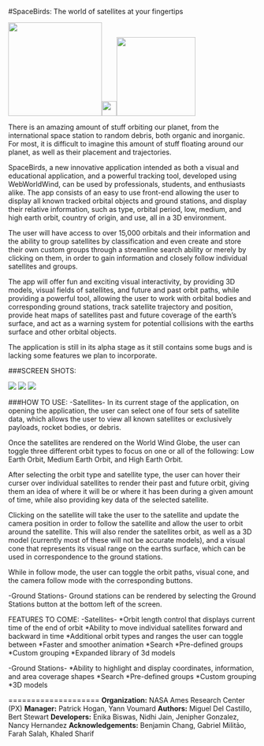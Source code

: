 #SpaceBirds: The world of satellites at your fingertips

<img src="https://upload.wikimedia.org/wikipedia/commons/thumb/e/e5/NASA_logo.svg/200px-NASA_logo.svg.png" width="190px" /><img src="http://oykun.com/images/journal-header-whitespace.png" width="30px" /><img src="https://upload.wikimedia.org/wikipedia/commons/thumb/6/6e/ESA_logo_simple.svg/200px-ESA_logo_simple.svg.png" width="160px" />

There is an amazing amount of stuff orbiting our planet, from the international space station to random debris, both organic and inorganic. For most, it is difficult to imagine this amount of stuff floating around our planet, as well as their placement and trajectories.

SpaceBirds, a new innovative application intended as both a visual and educational application, and a powerful tracking tool, developed using WebWorldWind, can be used by professionals, students, and enthusiasts alike. The app consists of an easy to use front-end allowing the user to display all known tracked orbital objects and ground stations, and display their relative information, such as type, orbital period, low, medium, and high earth orbit, country of origin, and use, all in a 3D environment.

The user will have access to over 15,000 orbitals and their information and the ability to group satellites by classification and even create and store their own custom groups through a streamline search ability or merely by clicking on them, in order to gain information and closely follow individual satellites and groups.

The app will offer fun and exciting visual interactivity, by providing 3D models, visual fields of satellites, and future and past orbit paths, while providing a powerful tool, allowing the user to work with orbital bodies and corresponding ground stations, track satellite trajectory and position, provide heat maps of satellites past and future coverage of the earth’s surface, and act as a warning system for potential collisions with the earths surface and other orbital objects.

The application is still in its alpha stage as it still contains some bugs and is lacking some features we plan to incorporate.

###SCREEN SHOTS:

<img src="http://i.imgur.com/SJ38jpL.png"/>

<img src="http://i.imgur.com/KhmyPZ1.png"/>

<img src="http://i.imgur.com/trhnhue.png"/>


###HOW TO USE:
-Satellites-
In its current stage of the application, on opening the application, the user can select one of four sets of satellite data, which allows the user to view all known satellites or exclusively payloads, rocket bodies, or debris.

Once the satellites are rendered on the World Wind Globe, the user can toggle three different orbit types to focus on one or all of the following: Low Earth Orbit, Medium Earth Orbit, and High Earth Orbit.

After selecting the orbit type and satellite type, the user can hover their curser over individual satellites to render their past and future orbit, giving them an idea of where it will be or where it has been during a given amount of time, while also providing key data of the selected satellite.

Clicking on the satellite will take the user to the satellite and update the camera position in order to follow the satellite and allow the user to orbit around the satellite. This will also render the satellites orbit, as well as a 3D model (currently most of these will not be accurate models), and a visual cone that represents its visual range on the earths surface, which can be used in correspondence to the ground stations.

While in follow mode, the user can toggle the orbit paths, visual cone, and the camera follow mode with the corresponding buttons.

-Ground Stations-
Ground stations can be rendered by selecting the Ground Stations button at the bottom left of the screen.

FEATURES TO COME:
-Satellites-
*Orbit length control that displays current time of the end of orbit
*Ability to move individual satellites forward and backward in time
*Additional orbit types and ranges the user can toggle between
*Faster and smoother animation
*Search
*Pre-defined groups
*Custom grouping
*Expanded library of 3d models

-Ground Stations-
*Ability to highlight and display coordinates, information, and area coverage shapes
*Search
*Pre-defined groups
*Custom grouping
*3D models

====================
**Organization:** NASA Ames Research Center (PX)
**Manager:** Patrick Hogan, Yann Voumard
**Authors:** Miguel Del Castillo, Bert Stewart
**Developers:** Enika Biswas, Nidhi Jain, Jenipher Gonzalez, Nancy Hernandez
**Acknowledgements:** Benjamin Chang, Gabriel Militão, Farah Salah, Khaled Sharif
